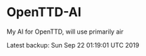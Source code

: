 # OpenTTD-AI
My AI for OpenTTD, will use primarily air

Latest backup: Sun Sep 22 01:19:01 UTC 2019
